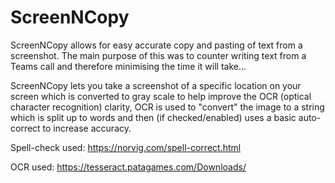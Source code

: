 # ScreenNCopy

ScreenNCopy allows for easy accurate copy and pasting of text from a screenshot.
The main purpose of this was to counter writing text from a Teams call and therefore minimising the time it will take...

ScreenNCopy lets you take a screenshot of a specific location on your screen which is converted to gray scale to help improve the OCR (optical character recognition) clarity, OCR is used to "convert" the image to a string which is split up to words and then (if checked/enabled) uses a basic auto-correct to increase accuracy.

Spell-check used: https://norvig.com/spell-correct.html

OCR used: https://tesseract.patagames.com/Downloads/
